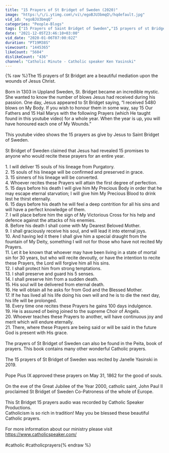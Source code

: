 ```yaml
---
title: "15 Prayers of St Bridget of Sweden (2020)"
image: "https:\/\/i.ytimg.com\/vi\/egoBJU3bmqQ\/hqdefault.jpg"
vid_id: "egoBJU3bmqQ"
categories: "People-Blogs"
tags: ["15 Prayers of Saint Bridget of Sweden","15 prayers of st Bridget of sweden","st bridget of sweden"]
date: "2021-12-05T23:46:10+03:00"
vid_date: "2020-01-06T07:00:02Z"
duration: "PT19M38S"
viewcount: "1445365"
likeCount: "5604"
dislikeCount: "436"
channel: "Catholic Minute - Catholic speaker Ken Yasinski"
---
```

{% raw %}The 15 prayers of St Bridget are a beautiful mediation upon the wounds of Jesus Christ.<br /><br />Born in 1303 in Uppland Sweden, St. Bridget became an incredible mystic. She wanted to know the number of blows Jesus had received during his passion.  One day, Jesus appeared to St Bridget saying, “I received 5480 blows on My Body. If you wish to honour them in some way, say 15 Our Fathers and 15 Hail Marys with the following Prayers (which He taught found in this youtube video) for a whole year. When the year is up, you will have honoured each one of My Wounds.”<br /><br />This youtube video shows the 15 prayers as give by Jesus to Saint Bridget of Sweden. <br /><br />St Bridget of Sweden claimed that Jesus had revealed 15 promises to anyone who would recite these prayers for an entire year. <br /><br />1. I will deliver 15 souls of his lineage from Purgatory.<br />2. 15 souls of his lineage will be confirmed and preserved in grace.<br />3. 15 sinners of his lineage will be converted.<br />4. Whoever recites these Prayers will attain the first degree of perfection.<br />5. 15 days before his death I will give him My Precious Body in order that he may escape eternal starvation; I will give him My Precious Blood to drink lest he thirst eternally.<br />6. 15 days before his death he will feel a deep contrition for all his sins and will have a perfect knowledge of them.<br />7. I will place before him the sign of My Victorious Cross for his help and defence against the attacks of his enemies.<br />8. Before his death I shall come with My Dearest Beloved Mother.<br />9. I shall graciously receive his soul, and will lead it into eternal joys.<br />10. And having led it there I shall give him a special draught from the fountain of My Deity, something I will not for those who have not recited My Prayers.<br />11. Let it be known that whoever may have been living in a state of mortal sin for 30 years, but who will recite devoutly, or have the intention to recite these Prayers, the Lord will forgive him all his sins.<br />12. I shall protect him from strong temptations.<br />13. I shall preserve and guard his 5 senses.<br />14. I shall preserve him from a sudden death.<br />15. His soul will be delivered from eternal death.<br />16. He will obtain all he asks for from God and the Blessed Mother.<br />17. If he has lived all his life doing his own will and he is to die the next day, his life will be prolonged.<br />18. Every time one recites these Prayers he gains 100 days indulgence.<br />19. He is assured of being joined to the supreme Choir of Angels.<br />20. Whoever teaches these Prayers to another, will have continuous joy and merit which will endure eternally.<br />21. There, where these Prayers are being said or will be said in the future God is present with His grace.<br /><br />The prayers of St Bridget of Sweden can also be found in the Peita, book of prayers. This book contains many other wonderful Catholic prayers.<br /><br />The 15 prayers of St Bridget of Sweden was recited by Janelle Yasinski in 2019. <br /><br />Pope Pius IX approved these prayers on May 31, 1862 for the good of souls. <br /><br />On the eve of the Great Jubilee of the Year 2000, catholic saint, John Paul II proclaimed St Bridget of Sweden Co-Patroness of the whole of Europe.<br /><br />This St Bridget 15 prayers audio was recorded by Catholic Speaker Productions. <br />Catholicism is so rich in tradition! May you be blessed these beautiful Catholic prayers.<br /><br />For more information about our ministry please visit<br /><a rel="nofollow" target="blank" href="https://www.catholicspeaker.com/">https://www.catholicspeaker.com/</a><br /><br />#catholic #catholicprayers{% endraw %}
